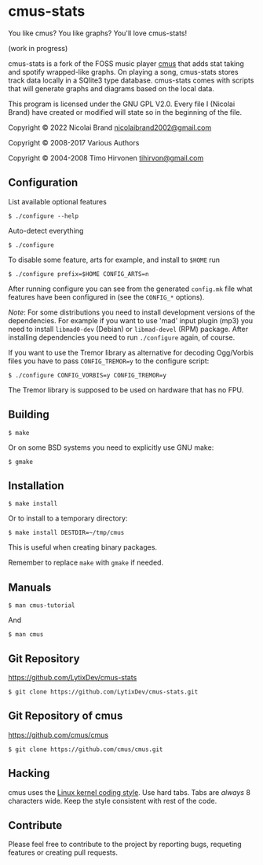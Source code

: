 cmus-stats 
=======================

You like cmus? You like graphs? You'll love cmus-stats!

(work in progress)

cmus-stats is a fork of the FOSS music player <a href="https://github.com/cmus/cmus">cmus</a> that adds stat taking and spotify wrapped-like graphs. On playing a song, cmus-stats stores track data locally in a SQlite3 type database. cmus-stats comes with scripts that will generate graphs and diagrams based on the local data.

This program is licensed under the GNU GPL V2.0. Every file I (Nicolai Brand) have created or modified will state so in the beginning of the file.

Copyright © 2022 Nicolai Brand <nicolaibrand2002@gmail.com>

Copyright © 2008-2017 Various Authors

Copyright © 2004-2008 Timo Hirvonen <tihirvon@gmail.com>


Configuration
-------------

List available optional features

    $ ./configure --help

Auto-detect everything

    $ ./configure

To disable some feature, arts for example, and install to `$HOME` run

    $ ./configure prefix=$HOME CONFIG_ARTS=n

After running configure you can see from the generated `config.mk` file
what features have been configured in (see the `CONFIG_*` options).

*Note*: For some distributions you need to install development versions
of the dependencies.  For example if you want to use 'mad' input plugin
(mp3) you need to install `libmad0-dev` (Debian) or `libmad-devel` (RPM)
package. After installing dependencies you need to run `./configure`
again, of course.

If you want to use the Tremor library as alternative for decoding
Ogg/Vorbis files you have to pass `CONFIG_TREMOR=y` to the configure
script:

    $ ./configure CONFIG_VORBIS=y CONFIG_TREMOR=y

The Tremor library is supposed to be used on hardware that has no FPU.


Building
--------

    $ make

Or on some BSD systems you need to explicitly use GNU make:

    $ gmake


Installation
------------

    $ make install

Or to install to a temporary directory:

    $ make install DESTDIR=~/tmp/cmus

This is useful when creating binary packages.

Remember to replace `make` with `gmake` if needed.


Manuals
-------

    $ man cmus-tutorial

And

    $ man cmus


Git Repository
--------------

https://github.com/LytixDev/cmus-stats

    $ git clone https://github.com/LytixDev/cmus-stats.git
    

Git Repository of cmus
--------------

https://github.com/cmus/cmus

    $ git clone https://github.com/cmus/cmus.git


Hacking
-------

cmus uses the [Linux kernel coding style](https://www.kernel.org/doc/html/latest/process/coding-style.html).
Use hard tabs.  Tabs are _always_ 8 characters wide.  Keep the style consistent with rest of the
code.


Contribute
-------

Please feel free to contribute to the project by reporting bugs, requeting features or creating pull requests.
